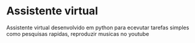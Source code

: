 # Assistente virtual

Assistente virtual desenvolvido em python para ecevutar tarefas simples como pesquisas rapidas, reproduzir musicas no youtube


